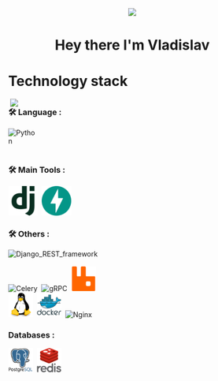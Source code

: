 <div id="header" align="center">
  <img src="https://i.giphy.com/media/v1.Y2lkPTc5MGI3NjExeGZmeHNxenR0bThsdzB3cWZ5bWcwNXB4d3JndmFzYjJyaTVueXJpMSZlcD12MV9pbnRlcm5hbF9naWZfYnlfaWQmY3Q9Zw/WtTnAfZn6aVJfBzlN3/giphy.gif"
 width="150"/>
  <h1>
  Hey there I'm Vladislav
 </h1>
</div>

<div id="body">
  <h1>
  Technology stack
 </h1>
  <img src="https://user-images.githubusercontent.com/74038190/212750999-42ff8a64-dad8-4772-9648-849968543991.gif" align=right width="500"/>
</div>

### :hammer_and_wrench: Language :
<div>
<img src="https://user-images.githubusercontent.com/74038190/212257472-08e52665-c503-4bd9-aa20-f5a4dae769b5.gif" title="Python" alt="Python" align=left width="60" height="60"/>
 <br>
  <br>
    <br>
</div>

### :hammer_and_wrench: Main Tools :

<div>
  <img src="https://raw.githubusercontent.com/devicons/devicon/6910f0503efdd315c8f9b858234310c06e04d9c0/icons/django/django-plain.svg" title="Django" alt="Django" width="60" height="60"/>&nbsp;
  <img src="https://raw.githubusercontent.com/devicons/devicon/6910f0503efdd315c8f9b858234310c06e04d9c0/icons/fastapi/fastapi-plain.svg" title="FastAPI" alt="FastAPI" width="60" height="60"/>&nbsp;
    <br>
</div>

### :hammer_and_wrench: Others :
<div>
  <img src="https://s3.amazonaws.com/media-p.slid.es/uploads/708405/images/4005243/django_rest_500x500.png" title="Django_REST_framework" alt="Django_REST_framework" width="50" height="50"/>&nbsp;

   <br>
   <br>
</div>
<div>
  <img src="https://blog.4linux.com.br/wp-content/uploads/2017/07/celery-1000x1000_c.jpg" title="Celery" alt="Celery" width="50" height="50"/>&nbsp;
  <img src="https://github.com/user-attachments/assets/f4739117-3fb2-4107-8484-b301f8e04fce" title="gRPC" alt="gRPC" width="50" height="50"/>&nbsp;
  <img src="https://raw.githubusercontent.com/devicons/devicon/6910f0503efdd315c8f9b858234310c06e04d9c0/icons/rabbitmq/rabbitmq-original.svg" title="RabbitMQ" alt="RabbitMQ" width="50" height="50"/>&nbsp;
   <br>

</div>

<div>
  <img src="https://raw.githubusercontent.com/devicons/devicon/6910f0503efdd315c8f9b858234310c06e04d9c0/icons/linux/linux-original.svg" title="Linux" alt="Linux" width="50" height="50"/>&nbsp;
  <img src="https://raw.githubusercontent.com/devicons/devicon/6910f0503efdd315c8f9b858234310c06e04d9c0/icons/docker/docker-original-wordmark.svg" title="Docker" alt="Docker" width="50" height="50"/>&nbsp;
  <img src="https://github.com/user-attachments/assets/1b8be277-334e-4ea2-bfa3-2ee4d44510f8" title="Nginx" alt="Nginx" width="70" height="70"/>&nbsp;
   <br>

</div>

### Databases :

<div>
  <img src="https://raw.githubusercontent.com/devicons/devicon/6910f0503efdd315c8f9b858234310c06e04d9c0/icons/postgresql/postgresql-original-wordmark.svg" title="PostgreSQL" alt="PostgreSQL" width="50" height="50"/>&nbsp;
  <img src="https://raw.githubusercontent.com/devicons/devicon/6910f0503efdd315c8f9b858234310c06e04d9c0/icons/redis/redis-original-wordmark.svg" title="Redis" alt="Redis" width="50" height="50"/>&nbsp;
   <br>
</div>
